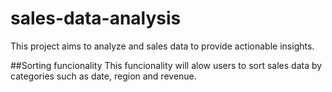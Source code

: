 # sales-data-analysis

This project aims to analyze and sales data to provide actionable insights.

##Sorting funcionality 
This funcionality will alow users to sort sales data by categories such as date, region and revenue.
